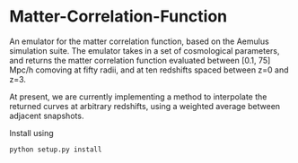 # Matter-Correlation-Function
An emulator for the matter correlation function, based on the Aemulus simulation suite. The emulator takes in a set of cosmological parameters, and returns the matter correlation function evaluated between [0.1, 75] Mpc/h comoving at fifty radii, and at ten redshifts spaced between z=0 and z=3.

At present, we are currently implementing a method to interpolate the returned curves at arbitrary redshifts, using a weighted average between adjacent snapshots.

Install using
```python
python setup.py install
```